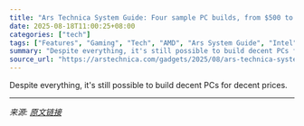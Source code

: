 ```yaml
---
title: "Ars Technica System Guide: Four sample PC builds, from $500 to $5,000"
date: 2025-08-18T11:00:25+08:00
categories: ["tech"]
tags: ["Features", "Gaming", "Tech", "AMD", "Ars System Guide", "Intel", "NVIDIA"]
summary: "Despite everything, it's still possible to build decent PCs for decent prices."
source_url: "https://arstechnica.com/gadgets/2025/08/ars-technica-system-guide-back-to-pc-building-for-back-to-school/"
---
```


Despite everything, it's still possible to build decent PCs for decent prices.

---

*来源: [原文链接](https://arstechnica.com/gadgets/2025/08/ars-technica-system-guide-back-to-pc-building-for-back-to-school/)*
